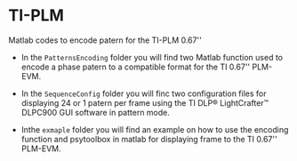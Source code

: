 # TI-PLM
Matlab codes to encode patern for the TI-PLM 0.67''

* In the `PatternsEncoding` folder you will find two Matlab function used to encode a phase patern to a compatible format for the TI 0.67'' PLM-EVM.

* In the `SequenceConfig` folder you will finc two configuration files for displaying 24 or 1 patern per frame using the TI DLP® LightCrafter™ DLPC900 GUI software in pattern mode.

* Inthe `exmaple` folder you will find an example on how to use the encoding function and psytoolbox in matlab for displaying frame to the TI 0.67'' PLM-EVM.
